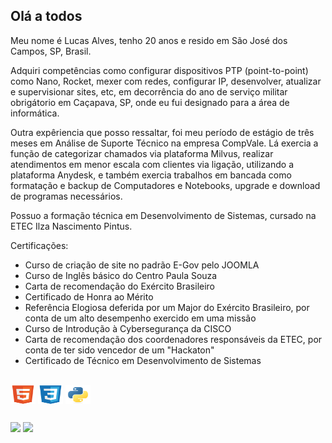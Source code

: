 ## Olá a todos

Meu nome é Lucas Alves, tenho 20 anos e resido em São José dos Campos, SP, Brasil.

Adquiri competências como configurar dispositivos PTP (point-to-point) como Nano, Rocket, mexer com redes, configurar IP, desenvolver, atualizar e supervisionar sites, etc, em decorrência do ano de serviço militar obrigátorio em Caçapava, SP, onde eu fui designado para a área de informática.

Outra expêriencia que posso ressaltar, foi meu período de estágio de três meses em Análise de Suporte Técnico na empresa CompVale. Lá exercia a função de categorizar chamados via plataforma Milvus, realizar atendimentos em menor escala com clientes via ligação, utilizando a plataforma Anydesk, e também exercia trabalhos em bancada como formatação e backup de Computadores e Notebooks, upgrade e download de programas necessários.

Possuo a formação técnica em Desenvolvimento de Sistemas, cursado na ETEC Ilza Nascimento Pintus.

Certificações:

- Curso de criação de site no padrão E-Gov pelo JOOMLA
- Curso de Inglês básico do Centro Paula Souza
- Carta de recomendação do Exército Brasileiro
- Certificado de Honra ao Mérito
- Referência Elogiosa deferida por um Major do Exército Brasileiro, por conta de um alto desempenho exercido em uma missão
- Curso de Introdução à Cybersegurança da CISCO
- Carta de recomendação dos coordenadores responsáveis da ETEC, por conta de ter sido vencedor de um "Hackaton"
- Certificado de Técnico em Desenvolvimento de Sistemas

<div style="display: inline_block"><br>
  <img align="center" alt="Rafa-HTML" height="30" width="40" src="https://raw.githubusercontent.com/devicons/devicon/master/icons/html5/html5-original.svg">
  <img align="center" alt="Rafa-CSS" height="30" width="40" src="https://raw.githubusercontent.com/devicons/devicon/master/icons/css3/css3-original.svg">
  <img align="center" alt="Rafa-Python" height="30" width="40" src="https://raw.githubusercontent.com/devicons/devicon/master/icons/python/python-original.svg">
</div>
  
  ##
 
<div> 
  <a href="https://instagram.com/alvez_luscas" target="_blank"><img src="https://img.shields.io/badge/-Instagram-%23E4405F?style=for-the-badge&logo=instagram&logoColor=white" target="_blank"></a>
  <a href = "mailto:lucasalves_deoliveira@outlook.com" target="_blank"><img src="https://img.shields.io/badge/-Gmail-%23333?style=for-the-badge&logo=gmail&logoColor=white" target="_blank"></a>
  
</div>
